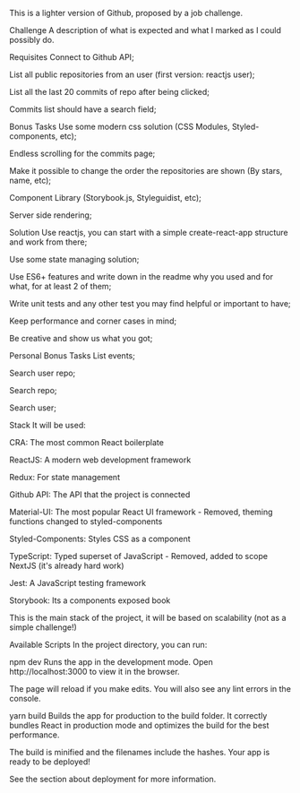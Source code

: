This is a lighter version of Github, proposed by a job challenge.

Challenge
A description of what is expected and what I marked as I could possibly do.

Requisites
 Connect to Github API;

 List all public repositories from an user (first version: reactjs user);

 List all the last 20 commits of repo after being clicked;

 Commits list should have a search field;

Bonus Tasks
 Use some modern css solution (CSS Modules, Styled-components, etc);

 Endless scrolling for the commits page;

 Make it possible to change the order the repositories are shown (By stars, name, etc);

 Component Library (Storybook.js, Styleguidist, etc);

 Server side rendering;

Solution
 Use reactjs, you can start with a simple create-react-app structure and work from there;

 Use some state managing solution;

 Use ES6+ features and write down in the readme why you used and for what, for at least 2 of them;

 Write unit tests and any other test you may find helpful or important to have;

 Keep performance and corner cases in mind;

 Be creative and show us what you got;

Personal Bonus Tasks
 List events;

 Search user repo;

 Search repo;

 Search user;

Stack
It will be used:

CRA: The most common React boilerplate

ReactJS: A modern web development framework

Redux: For state management

Github API: The API that the project is connected

Material-UI: The most popular React UI framework - Removed, theming functions changed to styled-components

Styled-Components: Styles CSS as a component

TypeScript: Typed superset of JavaScript - Removed, added to scope NextJS (it's already hard work)

Jest: A JavaScript testing framework

Storybook: Its a components exposed book

This is the main stack of the project, it will be based on scalability (not as a simple challenge!)

Available Scripts
In the project directory, you can run:

npm dev
Runs the app in the development mode.
Open http://localhost:3000 to view it in the browser.

The page will reload if you make edits.
You will also see any lint errors in the console.

yarn build
Builds the app for production to the build folder.
It correctly bundles React in production mode and optimizes the build for the best performance.

The build is minified and the filenames include the hashes.
Your app is ready to be deployed!

See the section about deployment for more information.
